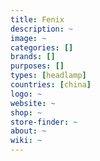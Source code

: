```yaml
---
title: Fenix
description: ~
image: ~
categories: []
brands: []
purposes: []
types: [headlamp]
countries: [china]
logo: ~
website: ~
shop: ~
store-finder: ~
about: ~
wiki: ~
---
```

